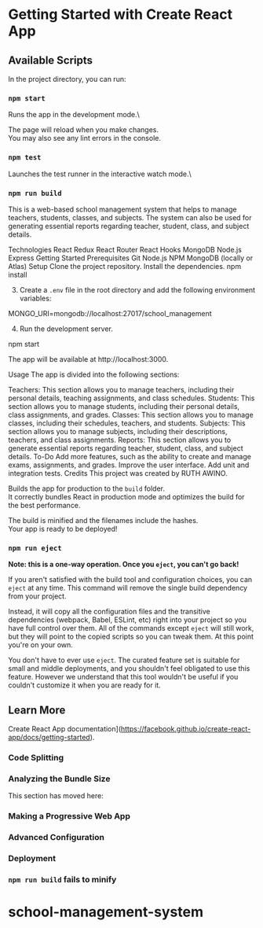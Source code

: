 # Getting Started with Create React App


## Available Scripts

In the project directory, you can run:

### `npm start`

Runs the app in the development mode.\

The page will reload when you make changes.\
You may also see any lint errors in the console.

### `npm test`

Launches the test runner in the interactive watch mode.\

### `npm run build`



This is a web-based school management system that helps to manage teachers, students, classes, and subjects. The system can also be used for generating essential reports regarding teacher, student, class, and subject details.

Technologies
React
Redux
React Router
React Hooks
MongoDB
Node.js
Express
Getting Started
Prerequisites
Git
Node.js
NPM
MongoDB (locally or Atlas)
Setup
Clone the project repository.
Install the dependencies.
npm install


3. Create a `.env` file in the root directory and add the following environment variables:

MONGO_URI=mongodb://localhost:27017/school_management


4. Run the development server.

npm start

The app will be available at http://localhost:3000.

Usage
The app is divided into the following sections:

Teachers: This section allows you to manage teachers, including their personal details, teaching assignments, and class schedules.
Students: This section allows you to manage students, including their personal details, class assignments, and grades.
Classes: This section allows you to manage classes, including their schedules, teachers, and students.
Subjects: This section allows you to manage subjects, including their descriptions, teachers, and class assignments.
Reports: This section allows you to generate essential reports regarding teacher, student, class, and subject details.
To-Do
Add more features, such as the ability to create and manage exams, assignments, and grades.
Improve the user interface.
Add unit and integration tests.
Credits
This project was created by RUTH AWINO.

Builds the app for production to the `build` folder.\
It correctly bundles React in production mode and optimizes the build for the best performance.

The build is minified and the filenames include the hashes.\
Your app is ready to be deployed!


### `npm run eject`

**Note: this is a one-way operation. Once you `eject`, you can't go back!**

If you aren't satisfied with the build tool and configuration choices, you can `eject` at any time. This command will remove the single build dependency from your project.

Instead, it will copy all the configuration files and the transitive dependencies (webpack, Babel, ESLint, etc) right into your project so you have full control over them. All of the commands except `eject` will still work, but they will point to the copied scripts so you can tweak them. At this point you're on your own.

You don't have to ever use `eject`. The curated feature set is suitable for small and middle deployments, and you shouldn't feel obligated to use this feature. However we understand that this tool wouldn't be useful if you couldn't customize it when you are ready for it.

## Learn More

Create React App documentation](https://facebook.github.io/create-react-app/docs/getting-started).



### Code Splitting

### Analyzing the Bundle Size

This section has moved here:
### Making a Progressive Web App

### Advanced Configuration


### Deployment

### `npm run build` fails to minify

# school-management-system
